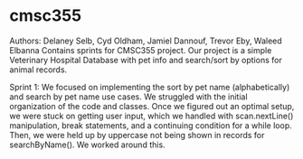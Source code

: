 # cmsc355
Authors: Delaney Selb, Cyd Oldham, Jamiel Dannouf, Trevor Eby, Waleed Elbanna
Contains sprints for CMSC355 project. Our project is a simple Veterinary Hospital Database with pet info and search/sort by options for animal records.

Sprint 1:
We focused on implementing the sort by pet name (alphabetically) and search by pet name use cases. We struggled with the initial organization of the code and classes. Once we figured out an optimal setup, we were stuck on getting user input, which we handled with scan.nextLine() manipulation, break statements, and a continuing condition for a while loop. Then, we were held up by uppercase not being shown in records for searchByName(). We worked around this. 
